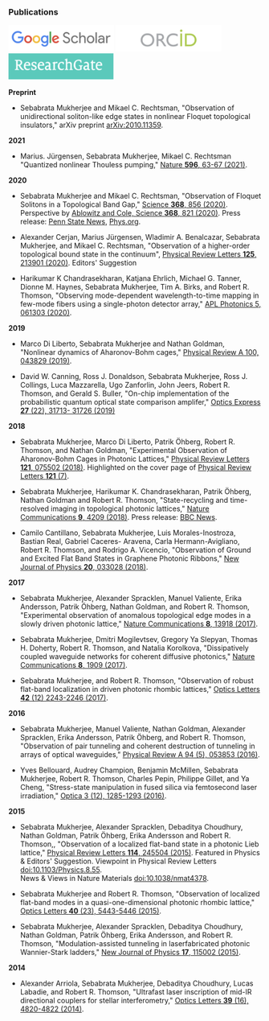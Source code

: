 
### Publications


[<img src="imageN/GoogleScholar.png" width="210"/>](https://scholar.google.co.uk/citations?hl=en&user=M29JjtAAAAAJ)
[<img  src="imageN/ORCID.png" width="210"/>](https://orcid.org/0000-0003-1942-2521)
[<img  src="imageN/ResearchGate1.png" width="210"/>](https://www.researchgate.net/profile/Sebabrata-Mukherjee)

   

**Preprint** <br/>
- Sebabrata Mukherjee and Mikael C. Rechtsman, "Observation of unidirectional soliton-like edge states in nonlinear Floquet topological insulators," arXiv preprint [arXiv:2010.11359](https://arxiv.org/abs/2010.11359).


**2021** <br/>
- Marius. Jürgensen, Sebabrata Mukherjee, Mikael C. Rechtsman "Quantized nonlinear Thouless pumping," [Nature **596**, 63-67 (2021)](https://doi.org/10.1038/s41586-021-03688-9).


**2020** <br/>
- Sebabrata Mukherjee and Mikael C. Rechtsman, "Observation of Floquet Solitons in a Topological Band Gap," [Science **368**, 856 (2020)](https://doi.org/10.1126/science.aba8725). <br /> Perspective by [Ablowitz and Cole, Science **368**, 821 (2020)](https://science.sciencemag.org/content/368/6493/821). Press release: [Penn State News](https://news.psu.edu/story/621552/2020/05/28/research/geometry-intricately-fabricated-glass-makes-light-trap-itself), [Phys.org](https://phys.org/news/2020-06-geometry-intricately-fabricated-glass.html).

- Alexander Cerjan, Marius Jürgensen, Wladimir A. Benalcazar, Sebabrata Mukherjee, and
Mikael C. Rechtsman, "Observation of a higher-order topological bound state in the
continuum", [Physical Review Letters **125**, 213901 (2020)](https://doi.org/10.1103/PhysRevLett.125.213901). Editors' Suggestion

- Harikumar K Chandrasekharan, Katjana Ehrlich, Michael G. Tanner, Dionne M. Haynes,
Sebabrata Mukherjee, Tim A. Birks, and Robert R. Thomson, "Observing mode-dependent
wavelength-to-time mapping in few-mode fibers using a single-photon detector array," [APL
Photonics 5, 061303 (2020)](https://doi.org/10.1063/5.0006983).


**2019** <br/>
- Marco Di Liberto, Sebabrata Mukherjee and Nathan Goldman, "Nonlinear dynamics of
Aharonov-Bohm cages," [Physical Review A 100, 043829 (2019)](https://doi.org/10.1103/PhysRevA.100.043829).

- David W. Canning, Ross J. Donaldson, Sebabrata Mukherjee, Ross J. Collings, Luca Mazzarella,
Ugo Zanforlin, John Jeers, Robert R. Thomson, and Gerald S. Buller, "On-chip implementation
of the probabilistic quantum optical state comparison amplifer," [Optics Express **27** (22), 31713-
31726 (2019)](https://doi.org/10.1364/OE.27.031713)


**2018** <br/>
- Sebabrata Mukherjee, Marco Di Liberto, Patrik Öhberg, Robert R. Thomson, and Nathan
Goldman, "Experimental Observation of Aharonov-Bohm Cages in Photonic Lattices," [Physical Review Letters **121**, 075502 (2018)](https://doi.org/10.1103/PhysRevLett.121.075502). Highlighted on the cover page of [Physical Review Letters **121** (7)](https://journals.aps.org/prl/issues/121/7).

- Sebabrata Mukherjee, Harikumar K. Chandrasekharan, Patrik Öhberg, Nathan Goldman and
Robert R. Thomson, "State-recycling and time-resolved imaging in topological photonic lattices," [Nature Communications **9**, 4209 (2018)](https://doi.org/10.1038/s41467-018-06723-y). Press release: [BBC News](https://www.bbc.com/news/uk-scotland-46070122?SThisFB&fbclid=IwAR3Ln2qR31mAFf4uhu81kmCbJ13mMbOYWxq6Sm19EIHwQQM-ISZu1ALAscA).

- Camilo Cantillano, Sebabrata Mukherjee, Luis Morales-Inostroza, Bastian Real, Gabriel Caceres-
Aravena, Carla Hermann-Avigliano, Robert R. Thomson, and Rodrigo A. Vicencio, "Observation
of Ground and Excited Flat Band States in Graphene Photonic Ribbons," [New Journal of Physics
**20**, 033028 (2018)](https://doi.org/10.1088/1367-2630/aab483).


**2017** <br/>
- Sebabrata Mukherjee, Alexander Spracklen, Manuel Valiente, Erika Andersson, Patrik Öhberg,
Nathan Goldman, and Robert R. Thomson, "Experimental observation of anomalous topological edge modes in a slowly driven photonic lattice," [Nature Communications **8**, 13918 (2017)](https://doi.org/10.1038/ncomms13918).

- Sebabrata Mukherjee, Dmitri Mogilevtsev, Gregory Ya Slepyan, Thomas H. Doherty, Robert
R. Thomson, and Natalia Korolkova, "Dissipatively coupled waveguide networks for coherent
diffusive photonics," [Nature Communications **8**, 1909 (2017)](https://doi.org/10.1038/s41467-017-02048-4).

- Sebabrata Mukherjee, and Robert R. Thomson, "Observation of robust flat-band localization in 
driven photonic rhombic lattices," [Optics Letters **42** (12) 2243-2246 (2017)](https://doi.org/10.1364/OL.42.002243).



**2016** <br/>
- Sebabrata Mukherjee, Manuel Valiente, Nathan Goldman, Alexander Spracklen, Erika
Andersson, Patrik Öhberg, and Robert R. Thomson, "Observation of pair tunneling and
coherent destruction of tunneling in arrays of optical waveguides," [Physical Review A 94 (5),
053853 (2016)](https://doi.org/10.1103/PhysRevA.94.053853).

- Yves Bellouard, Audrey Champion, Benjamin McMillen, Sebabrata Mukherjee, Robert
R. Thomson, Charles Pepin, Philippe Gillet, and Ya Cheng, "Stress-state manipulation in
fused silica via femtosecond laser irradiation," [Optica 3 (12), 1285-1293 (2016)](https://doi.org/10.1364/OPTICA.3.001285).



**2015** <br/>
- Sebabrata Mukherjee, Alexander Spracklen, Debaditya Choudhury, Nathan Goldman, Patrik Öhberg, Erika Andersson and Robert R. Thomson,, "Observation of a localized flat-band state in a photonic Lieb lattice," [Physical Review Letters **114**, 245504 (2015)](https://doi.org/10.1103/PhysRevLett.114.245504). Featured in Physics & Editors' Suggestion. Viewpoint in Physical Review Letters [doi:10.1103/Physics.8.55](https://physics.aps.org/articles/v8/55). <br /> News & Views in Nature Materials [doi:10.1038/nmat4378](https://doi.org/10.1038/nmat4378).

- Sebabrata Mukherjee and Robert R. Thomson, "Observation of localized flat-band modes in a
quasi-one-dimensional photonic rhombic lattice," [Optics Letters **40** (23), 5443-5446 (2015)](https://doi.org/10.1364/OL.40.005443).

- Sebabrata Mukherjee, Alexander Spracklen, Debaditya Choudhury, Nathan Goldman, Patrik
Öhberg, Erika Andersson, and Robert R. Thomson, "Modulation-assisted tunneling in laserfabricated
photonic Wannier-Stark ladders," [New Journal of Physics **17**, 115002 (2015)](https://doi.org/10.1088/1367-2630/17/11/115002).



**2014** <br/>
- Alexander Arriola, Sebabrata Mukherjee, Debaditya Choudhury, Lucas Labadie, and Robert R. Thomson, 
"Ultrafast laser inscription of mid-IR directional couplers for stellar interferometry,"
[Optics Letters **39** (16), 4820-4822 (2014)](https://doi.org/10.1364/OL.39.004820).




